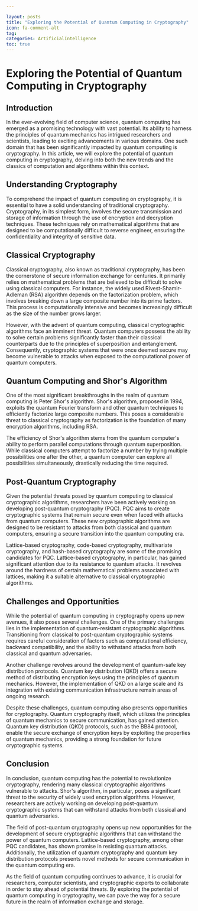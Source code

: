 ```yaml
---

layout: posts
title: "Exploring the Potential of Quantum Computing in Cryptography"
icon: fa-comment-alt
tag:      
categories: ArtificialIntelligence
toc: true
---
```




# Exploring the Potential of Quantum Computing in Cryptography

## Introduction
In the ever-evolving field of computer science, quantum computing has emerged as a promising technology with vast potential. Its ability to harness the principles of quantum mechanics has intrigued researchers and scientists, leading to exciting advancements in various domains. One such domain that has been significantly impacted by quantum computing is cryptography. In this article, we will explore the potential of quantum computing in cryptography, delving into both the new trends and the classics of computation and algorithms within this context.

## Understanding Cryptography
To comprehend the impact of quantum computing on cryptography, it is essential to have a solid understanding of traditional cryptography. Cryptography, in its simplest form, involves the secure transmission and storage of information through the use of encryption and decryption techniques. These techniques rely on mathematical algorithms that are designed to be computationally difficult to reverse engineer, ensuring the confidentiality and integrity of sensitive data.

## Classical Cryptography
Classical cryptography, also known as traditional cryptography, has been the cornerstone of secure information exchange for centuries. It primarily relies on mathematical problems that are believed to be difficult to solve using classical computers. For instance, the widely used Rivest-Shamir-Adleman (RSA) algorithm depends on the factorization problem, which involves breaking down a large composite number into its prime factors. This process is computationally intensive and becomes increasingly difficult as the size of the number grows larger.

However, with the advent of quantum computing, classical cryptographic algorithms face an imminent threat. Quantum computers possess the ability to solve certain problems significantly faster than their classical counterparts due to the principles of superposition and entanglement. Consequently, cryptographic systems that were once deemed secure may become vulnerable to attacks when exposed to the computational power of quantum computers.

## Quantum Computing and Shor's Algorithm
One of the most significant breakthroughs in the realm of quantum computing is Peter Shor's algorithm. Shor's algorithm, proposed in 1994, exploits the quantum Fourier transform and other quantum techniques to efficiently factorize large composite numbers. This poses a considerable threat to classical cryptography as factorization is the foundation of many encryption algorithms, including RSA.

The efficiency of Shor's algorithm stems from the quantum computer's ability to perform parallel computations through quantum superposition. While classical computers attempt to factorize a number by trying multiple possibilities one after the other, a quantum computer can explore all possibilities simultaneously, drastically reducing the time required.

## Post-Quantum Cryptography
Given the potential threats posed by quantum computing to classical cryptographic algorithms, researchers have been actively working on developing post-quantum cryptography (PQC). PQC aims to create cryptographic systems that remain secure even when faced with attacks from quantum computers. These new cryptographic algorithms are designed to be resistant to attacks from both classical and quantum computers, ensuring a secure transition into the quantum computing era.

Lattice-based cryptography, code-based cryptography, multivariate cryptography, and hash-based cryptography are some of the promising candidates for PQC. Lattice-based cryptography, in particular, has gained significant attention due to its resistance to quantum attacks. It revolves around the hardness of certain mathematical problems associated with lattices, making it a suitable alternative to classical cryptographic algorithms.

## Challenges and Opportunities
While the potential of quantum computing in cryptography opens up new avenues, it also poses several challenges. One of the primary challenges lies in the implementation of quantum-resistant cryptographic algorithms. Transitioning from classical to post-quantum cryptographic systems requires careful consideration of factors such as computational efficiency, backward compatibility, and the ability to withstand attacks from both classical and quantum adversaries.

Another challenge revolves around the development of quantum-safe key distribution protocols. Quantum key distribution (QKD) offers a secure method of distributing encryption keys using the principles of quantum mechanics. However, the implementation of QKD on a large scale and its integration with existing communication infrastructure remain areas of ongoing research.

Despite these challenges, quantum computing also presents opportunities for cryptography. Quantum cryptography itself, which utilizes the principles of quantum mechanics to secure communication, has gained attention. Quantum key distribution (QKD) protocols, such as the BB84 protocol, enable the secure exchange of encryption keys by exploiting the properties of quantum mechanics, providing a strong foundation for future cryptographic systems.

## Conclusion
In conclusion, quantum computing has the potential to revolutionize cryptography, rendering many classical cryptographic algorithms vulnerable to attacks. Shor's algorithm, in particular, poses a significant threat to the security of widely used encryption algorithms. However, researchers are actively working on developing post-quantum cryptographic systems that can withstand attacks from both classical and quantum adversaries.

The field of post-quantum cryptography opens up new opportunities for the development of secure cryptographic algorithms that can withstand the power of quantum computers. Lattice-based cryptography, among other PQC candidates, has shown promise in resisting quantum attacks. Additionally, the utilization of quantum cryptography and quantum key distribution protocols presents novel methods for secure communication in the quantum computing era.

As the field of quantum computing continues to advance, it is crucial for researchers, computer scientists, and cryptographic experts to collaborate in order to stay ahead of potential threats. By exploring the potential of quantum computing in cryptography, we can pave the way for a secure future in the realm of information exchange and storage.